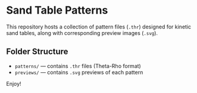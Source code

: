 # Sand Table Patterns

This repository hosts a collection of pattern files (`.thr`) designed for kinetic sand tables, along with corresponding preview images (`.svg`).

## Folder Structure

- `patterns/` — contains `.thr` files (Theta-Rho format)
- `previews/` — contains `.svg` previews of each pattern

Enjoy!